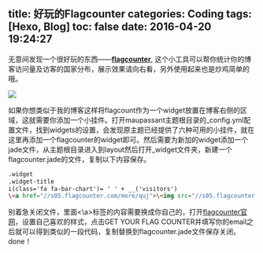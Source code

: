 title: 好玩的Flagcounter
categories: Coding
tags: [Hexo, Blog]
toc: false
date: 2016-04-20 19:24:27
---

无意间发现一个很好玩的东西——[**flagcounter**](//s05.flagcounter.com/index.html), 这个小工具可以帮你统计你的博客访问量及访客的国家分布，展示效果请向右看，另外使用起来也是炒鸡简单的哦。

<!-- more -->

![](//s05.flagcounter.com/css/images/logo.gif)


如果你想类似于我的博客这样将flagcount作为一个widget放置在博客右侧的区域，这就需要你添加一个小挂件。打开maupassant主题根目录的_config.yml配置文件，找到widgets的设置，会发现原主题已经提供了六种可用的小挂件，就在这里再添加一个flagcounter的widget即可。然后需要为新加的widget添加一个jade文件，从主题根目录进入到layout然后打开_widget文件夹，新建一个flagcounter.jade的文件，复制以下内容保存。

```html
.widget
.widget-title
i(class='fa fa-bar-chart')= ' ' + __('visitors')
\<a href="//s05.flagcounter.com/more/quj">\<img src="//s05.flagcounter.com/count2/quj/bg_FFFFFF/txt_000000/border_CCCCCC/columns_2/maxflags_10/viewers_0/labels_1/pageviews_1/flags_0/percent_0/" alt="Count you in" border="0" style="margin-top:10px;"></a>
```

别着急关闭文件，里面<\a>标签的内容需要换成你自己的，打开[flagcounter官网](//s05.flagcounter.com/index.html)，设置自己喜欢的样式，点击GET YOUR FLAG COUNTER并填写你的email之后就可以得到类似的一段代码，复制替换到flagcounter.jade文件保存关闭。done！


